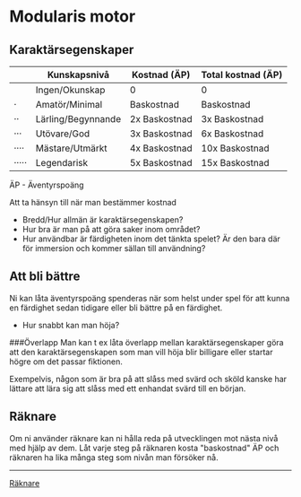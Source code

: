Modularis motor
===============
Karaktärsegenskaper
-------------------

|	| Kunskapsnivå	| Kostnad (ÄP)	| Total kostnad (ÄP)
|------|--------------------|--------------------|-------------------
| 	| Ingen/Okunskap	| 0			| 0
|·	| Amatör/Minimal	| Baskostnad		| Baskostnad
|··	| Lärling/Begynnande	| 2x Baskostnad	| 3x Baskostnad
|···	| Utövare/God		| 3x Baskostnad	| 6x Baskostnad
|····	| Mästare/Utmärkt	| 4x Baskostnad	| 10x Baskostnad
|·····	| Legendarisk		| 5x Baskostnad	| 15x Baskostnad
ÄP - Äventyrspoäng

Att ta hänsyn till när man bestämmer kostnad
* Bredd/Hur allmän är karaktärsegenskapen?
* Hur bra är man på att göra saker inom området?
* Hur användbar är färdigheten inom det tänkta spelet? Är den bara där för immersion och kommer sällan till användning?

Att bli bättre
--------------
Ni kan låta äventyrspoäng spenderas när som helst under spel för att kunna en färdighet sedan tidigare eller bli bättre på en färdighet.

* Hur snabbt kan man höja?

###Överlapp
Man kan t ex låta överlapp mellan karaktärsegenskaper göra att den karaktärsegenskapen som man vill höja blir billigare eller startar högre om det passar fiktionen.

Exempelvis, någon som är bra på att slåss med svärd och sköld kanske har lättare att lära sig att slåss med ett enhandat svärd till en början.

Räknare
-------

Om ni använder räknare kan ni hålla reda på utvecklingen mot nästa nivå med hjälp av dem. Låt varje steg på räknaren kosta "baskostnad" ÄP och räknaren ha lika många steg som nivån man försöker nå.

---

[Räknare](Raknare)